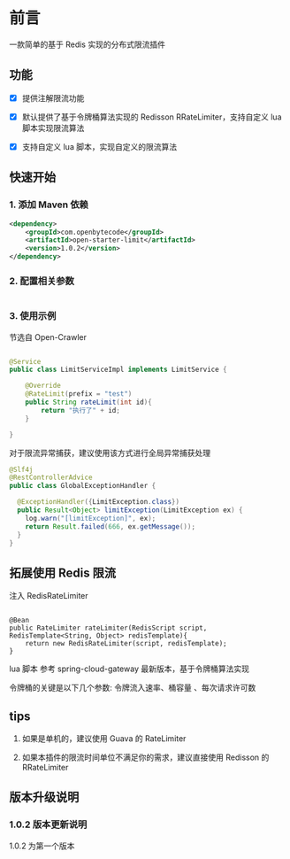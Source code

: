 # 前言

一款简单的基于 Redis 实现的分布式限流插件

## 功能

- [x] 提供注解限流功能

- [x] 默认提供了基于令牌桶算法实现的 Redisson RRateLimiter，支持自定义 lua 脚本实现限流算法

- [x] 支持自定义 lua 脚本，实现自定义的限流算法

## 快速开始

### 1. 添加 Maven 依赖

```xml
<dependency>
    <groupId>com.openbytecode</groupId>
    <artifactId>open-starter-limit</artifactId>
    <version>1.0.2</version>
</dependency>
```

### 2. 配置相关参数

```yaml

```

### 3. 使用示例

节选自 Open-Crawler

```java

@Service
public class LimitServiceImpl implements LimitService {

    @Override
    @RateLimit(prefix = "test")
    public String rateLimit(int id){
        return "执行了" + id;
    }

}
```

对于限流异常捕获，建议使用该方式进行全局异常捕获处理

```java
@Slf4j
@RestControllerAdvice
public class GlobalExceptionHandler {

  @ExceptionHandler({LimitException.class})
  public Result<Object> limitException(LimitException ex) {
    log.warn("[limitException]", ex);
    return Result.failed(666, ex.getMessage());
  }
}
```

## 拓展使用 Redis 限流
 
注入 RedisRateLimiter

```

@Bean
public RateLimiter rateLimiter(RedisScript script, RedisTemplate<String, Object> redisTemplate){
    return new RedisRateLimiter(script, redisTemplate);
}
```

lua 脚本 参考 spring-cloud-gateway 最新版本，基于令牌桶算法实现

令牌桶的关键是以下几个参数: 令牌流入速率、桶容量 、每次请求许可数

## tips

1. 如果是单机的，建议使用 Guava 的 RateLimiter

2. 如果本插件的限流时间单位不满足你的需求，建议直接使用 Redisson 的 RRateLimiter

## 版本升级说明

### 1.0.2 版本更新说明

1.0.2 为第一个版本





